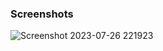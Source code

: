 
### Screenshots

![Screenshot 2023-07-26 221923](https://github.com/studiomoderator/dataset_sculptor/assets/139658962/1a4de97e-8cda-4759-879a-cbdeed2896cf)


